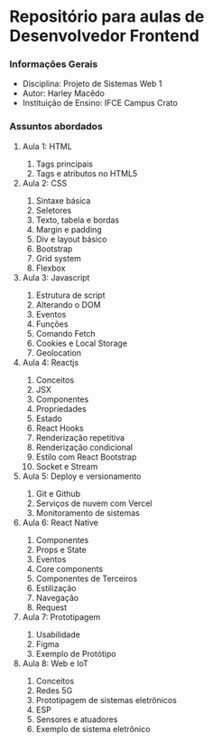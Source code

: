 <h1>Repositório para aulas de Desenvolvedor Frontend</h1>

<h3>Informações Gerais</h3>
<ul>
    <li>Disciplina: Projeto de Sistemas Web 1</li>
    <li>Autor: Harley Macêdo</li>
    <li>Instituição de Ensino: IFCE Campus Crato</li>
</ul>

<h3>Assuntos abordados</h3>
<ol>
    <li>Aula 1: HTML</li>
    <ol>    
        <li>Tags principais</li>
        <li>Tags e atributos no HTML5</li>
    </ol>
    <li>Aula 2: CSS</li>
    <ol>
        <li>Sintaxe básica</li>
        <li>Seletores</li>
        <li>Texto, tabela e bordas</li>
        <li>Margin e padding</li>
        <li>Div e layout básico</li>
        <li>Bootstrap</li>
        <li>Grid system</li>
        <li>Flexbox</li>            
    </ol>
    <li>Aula 3: Javascript</li>
    <ol>
        <li>Estrutura de script</li>
        <li>Alterando o DOM</li>
        <li>Eventos</li>
        <li>Funções</li>
        <li>Comando Fetch</li>
        <li>Cookies e Local Storage</li>
        <li>Geolocation</li>
    </ol>
    <li>Aula 4: Reactjs</li>
    <ol>
        <li>Conceitos</li> 
        <li>JSX</li>
        <li>Componentes</li>
        <li>Propriedades</li>
        <li>Estado</li>
        <li>React Hooks</li>
        <li>Renderização repetitiva</li>
        <li>Renderização condicional</li>
        <li>Estilo com React Bootstrap</li>
        <li>Socket e Stream</li>
    </ol>
    <li>Aula 5: Deploy e versionamento</li>
    <ol>
        <li>Git e Github</li>        
        <li>Serviços de nuvem com Vercel</li>
        <li>Monitoramento de sistemas</li>          
    </ol>
    <li>Aula 6: React Native</li>
    <ol>
        <li>Componentes</li>
        <li>Props e State</li>        
        <li>Eventos</li>
        <li>Core components</li>
        <li>Componentes de Terceiros</li>
        <li>Estilização</li>
        <li>Navegação</li>
        <li>Request</li>
    </ol>
    <li>Aula 7: Prototipagem</li>
    <ol>
        <li>Usabilidade</li>
        <li>Figma</li>
        <li>Exemplo de Protótipo</li>
    </ol>
    <li>Aula 8: Web e IoT</li>
    <ol>
        <li>Conceitos</li>
        <li>Redes 5G</li>
        <li>Prototipagem de sistemas eletrônicos</li>
        <li>ESP</li>
        <li>Sensores e atuadores</li>
        <li>Exemplo de sistema eletrônico</li>
    </ol>
</ul>